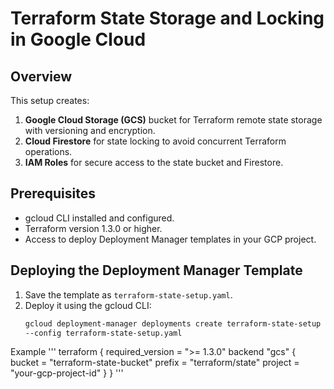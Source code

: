 # Terraform State Storage and Locking in Google Cloud

## Overview
This setup creates:  
1. **Google Cloud Storage (GCS)** bucket for Terraform remote state storage with versioning and encryption.  
2. **Cloud Firestore** for state locking to avoid concurrent Terraform operations.  
3. **IAM Roles** for secure access to the state bucket and Firestore.

## Prerequisites
- gcloud CLI installed and configured.  
- Terraform version 1.3.0 or higher.  
- Access to deploy Deployment Manager templates in your GCP project.

## Deploying the Deployment Manager Template
1. Save the template as `terraform-state-setup.yaml`.  
2. Deploy it using the gcloud CLI:
   ```bash
   gcloud deployment-manager deployments create terraform-state-setup \
   --config terraform-state-setup.yaml


Example
'''
terraform {
  required_version = ">= 1.3.0"
  backend "gcs" {
    bucket  = "terraform-state-bucket"
    prefix  = "terraform/state"
    project = "your-gcp-project-id"
  }
}
'''
